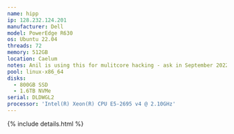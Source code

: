 ```yaml
---
name: hipp
ip: 128.232.124.201
manufacturer: Dell
model: PowerEdge R630
os: Ubuntu 22.04
threads: 72
memory: 512GB
location: Caelum
notes: Anil is using this for mulitcore hacking - ask in September 2022
pool: linux-x86_64
disks:
  - 800GB SSD
  - 1.6TB NVMe
serial: DLDWGL2
processor: 'Intel(R) Xeon(R) CPU E5-2695 v4 @ 2.10GHz'
---
```

{% include details.html %} 

